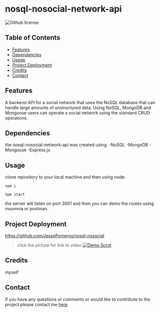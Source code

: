 # nosql-nosocial-network-api
![Github license](https://img.shields.io/badge/license-mit-blue.svg)

## Table of Contents
* [Features](#features)
* [Dependencies](#dependencies)
* [Usage](#usage)
* [Project Deployment](#project-deployment)
* [Credits](#credits)
* [Contact](#contact)
## Features

A backend API for a social network that uses the NoSQL database that can handle large amounts of unstructured data. Using NoSQL, MongoDB and Mongoose users can operate a social network using the standard CRUD operations.

## Dependencies

the nosql-nosocial-network-api was created using:
-NoSQL
-MongoDB
-Mongoose
-Express.js

## Usage

clone repository to your local machine and then using node:
```
npm i
```

```
npm start
```

the server will listen on port 3001 and then you can demo the routes using insomnia or postman.

## Project Deployment

https://github.com/JessePomeroy/nosql-nosocial

>click the picture for link to video
[![Demo Scrot](https://youtu.be/BLIl2egJO6E)](https://github.com/)

## Credits

myself

## Contact
If you have any questions or comments or would like to contribute to
the project please contact me [here](mailto:thinkingofview@gmail.com?subject=[GitHub]%20Dev%20Connect)

